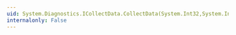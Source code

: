 ```yaml
---
uid: System.Diagnostics.ICollectData.CollectData(System.Int32,System.IntPtr,System.IntPtr,System.Int32,System.IntPtr@)
internalonly: False
---
```

